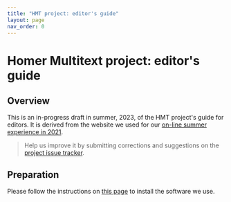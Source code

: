 ```yaml
---
title: "HMT project: editor's guide"
layout: page
nav_order: 0
---
```



# Homer Multitext project: editor's guide



## Overview

This is an in-progress draft in summer, 2023, of the HMT project's guide for editors.  It is derived from the website we used for our [on-line summer experience in 2021](https://homermultitext.github.io/hmt-se2021/).

> Help us improve it by submitting corrections and suggestions on the [project issue tracker](https://github.com/homermultitext/hmt-editors-guide/issues).

## Preparation

Please follow the instructions on  [this page](./tech/) to install the software we use. 

